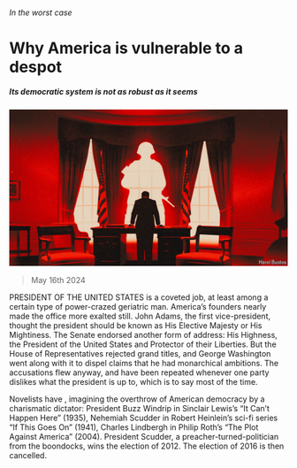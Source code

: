 ###### In the worst case

# Why America is vulnerable to a despot 

##### Its democratic system is not as robust as it seems 

![image](images/20240518_FBD001.jpg) 

> May 16th 2024 

PRESIDENT OF THE UNITED STATES is a coveted job, at least among a certain type of power-crazed geriatric man. America’s founders nearly made the office more exalted still. John Adams, the first vice-president, thought the president should be known as His Elective Majesty or His Mightiness. The Senate endorsed another form of address: His Highness, the President of the United States and Protector of their Liberties. But the House of Representatives rejected grand titles, and George Washington went along with it to dispel claims that he had monarchical ambitions. The accusations flew anyway, and have been repeated whenever one party dislikes what the president is up to, which is to say most of the time.

Novelists have , imagining the overthrow of American democracy by a charismatic dictator: President Buzz Windrip in Sinclair Lewis’s “It Can’t Happen Here” (1935), Nehemiah Scudder in Robert Heinlein’s sci-fi series “If This Goes On” (1941), Charles Lindbergh in Philip Roth’s “The Plot Against America” (2004). President Scudder, a preacher-turned-politician from the boondocks, wins the election of 2012. The election of 2016 is then cancelled.

